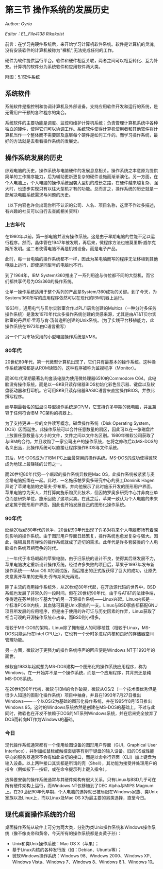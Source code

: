 # 第三节 操作系统的发展历史

*Author: Gyria*

*Editor：EL_File4138 Rikakoist*

前言：在学习完硬件系统后，来开始学习计算机软件系统。软件是计算机的灵魂。没有安装软件的计算机被称为"裸机",无法完成任何的工作。

硬件为软件提供运行平台。软件和硬件相互关联，两者之间可以相互转化、互为补充。计算机的软件分为系统软件和应用软件两大类。

附图：5.1软件系统

## 系统软件

系统软件是指控制和协调计算机及外部设备，支持应用软件开发和运行的系统，是无需用户干预的各种程序的集合。

系统软件的主要功能是调度、监控和维护计算机系统；负责管理计算机系统中各种独立的硬件，使得它们可以协调工作。系统软件使得计算机使用者和其他软件将计算机当作一个整体而不需要顾及底层每个硬件是如何工作的。而学习操作系统，最好的方法就是去看看操作系统的发展史。

## 操作系统发展的历史

综观电脑的历史，操作系统与电脑硬件的发展息息相关。操作系统之本意原为提供简单的工作排序能力，后为辅助更新更复杂的硬件设施而渐渐演化。另一方面，在个人电脑上，个人电脑的操作系统因袭大型机的成长之路，在硬件越来越复杂、强大时，也逐步实现只有以往大型机才有的功能。总而言之，操作系统的历史就是一部解决电脑系统需求与问题的历史。

（以下内容也许会出现你所不认识的公司、人名、项目名称，这里不作过多描述，有兴趣的社员可以自行去查阅相关资料）

### 上古年代

在1980年以前，第一部电脑并没有操作系统。这是由于早期电脑的性能不足以运行程序。然而，晶体管在1947年被发明，再后来，微程序方法也被莫里斯·威尔克斯所发明。这二者使得电脑不再是机械设备，而是电子产品。

此时，每一台电脑的操作系统都不一样，因此为某电脑而写的程序无法移植到其他电脑上运行，即使是同型号的电脑也不行。

到了1964年，IBM System/360推出了一系列用途与价位都不同的大型机，而它们都共享代号为OS/360的操作系统。

让单一操作系统适用于整个系列的产品是System/360成功的关键。到了今天，为System/360所写的应用程序依然可以在现代的IBM机器上运行。

1963年，通用电气与贝尔实验室合作以PL/1语言创建的Multics（一种分时多任务操作系统）是激发1970年代众多操作系统创建的灵感来源，尤其是由AT&T贝尔实验室的丹尼斯·里奇与肯·汤普逊所创建的Unix系统。(为了实践平台移植能力，此操作系统在1973年由C语言重写）

另一个广为市场采用的小型电脑操作系统是VMS。


### 80年代

20世纪80年代，第一代微型计算机出现了，它们只有最基本的操作系统。这种操作系统通常都是从ROM读取的，这种程序被称为监视程序（Monitor）。

而80年代早期最著名的套装电脑为使用微处理器6510的Commodore C64。此电脑没有操作系统，而是以一8KB只读存储器BIOS初始化彩色显示器、键盘以及软盘驱动器和打印机。它可用8KB只读存储器BASIC语言来直接操作BIOS，并依此撰写程序。

而早期最著名的磁盘引导型操作系统是CP/M，它支持许多早期的微电脑，并且兼容于任何符合IBM PC架构的机器上。

为了支持更进一步的文件读写概念，磁盘操作系统（Disk Operating System，DOS）因而诞生。此操作系统可以合并任意数量的扇区，因此可以在一张磁盘片上放置任意数量与大小的文件，文件之间以文件名区别。1980年微软公司获取了与IBM的合约，并且收购了一家公司出产的操作系统，在将之修改后以MS-DOS的名义出品，此操作系统可以直接让程序操作BIOS与文件系统。

其后，MS-DOS成为了IBM PC上面最常用的操作系统。MS-DOS的成功使得微软成为地球上最赚钱的公司之一。

而20世纪80年代另一个崛起的操作系统异数是Mac OS，此操作系统被紧紧与麦金塔电脑捆绑在一起。此时，一名施乐帕罗奥多研究中心的员工Dominik Hagen拜访了苹果电脑的史蒂夫·乔布斯，并向他展示了此时施乐开发的图形用户界面。苹果电脑惊为天人，并打算向施乐购买此技术，但因帕罗奥多研究中心并非商业单位而是研究单位，施乐回绝了这项买卖。在此之后，苹果一致认为个人电脑的未来必定属于图形用户界面，因此也开始发展自己的图形化操作系统。

### 90年代

延续20世纪80年代的竞争，20世纪90年代出现了许多对将来个人电脑市场有着深刻影响的操作系统。由于图形用户界面日趋繁复，操作系统也愈发复杂与强大。因此，强韧且具有弹性的操作系统就成了迫切的需求。此年代是许多套装类的个人电脑操作系统互相竞争的时代。

上一年代于市场崛起的苹果电脑，由于旧系统的设计不良，使得其后继发展不力，苹果电脑决定重新设计操作系统。经过许多失败的项目后，苹果于1997年发布新操作系统——Mac OS X的测试版，而后推出的正式版获得了巨大的成功，让原先失意离开苹果的史蒂夫·乔布斯风光再现。

除了主流的商用操作系统外，从20世纪80年代起，在开放源代码的世界中，BSD系统也发展了非常久的一段时间。但在20世纪90年代，由于与AT&T的法律争端，使得远在芬兰赫尔辛基大学的另一开源操作系统——Linux兴起。Linux内核是一个标准POSIX内核，其血脉可算是Unix家族的一支。Linux与BSD家族都搭配GNU项目所发展的应用程序，但是由于使用的许可证与历史因素的作弄，Linux获取了相当可观的开源操作系统市占率，而BSD则小得多。

相较于MS-DOS的架构，Linux除了拥有傲人的可移植性（相较于Linux，MS-DOS只能运行在Intel CPU上），它也有一个分时多进程内核和良好的存储器空间管理功能。

另一方面，微软对于更强力的操作系统呼声的回应便是Windows NT于1993年的面世。

微软自1983年起就想为MS-DOS建构一个图形化的操作系统应用程序，称为Windows。在一开始并不是一个操作系统，而是一个应用程序，其背景还是纯MS-DOS系统。

在20世纪90年代初，微软与IBM的合作破裂，微软从OS/2（一个技术很优秀但是很少人知道的图形化操作系统）项目中抽身，并且在1993年7月27日推出Windows——一个以OS/2为基础的图形化操作系统，并在1995年8月15日推出Windows 95。这时的Windows系统依然是创建在MS-DOS的基础上，不过与此同时，微软也在开发不依赖于DOS的NT系列Windows系统，并在后来完全放弃了DOS而转向NT作为Windows的基础。

### 今日

现代操作系统通常都有一个使用绘图设备的图形用户界面（GUI，Graphical User Interface），并附加如鼠标或触控面版等有别于键盘的输入设备。旧的OS或性能导向的服务器通常不会有如此亲切的接口，而是以命令行界面（CLI）加上键盘为输入设备。以上两种接口其实都是所谓的壳（Shell），其功能为接受并处理用户的指令（例如按下一按钮，或在命令提示列上键入指令）。

选择要安装的操作系统通常与其硬件架构有很大关系，只有Linux与BSD几乎可在所有硬件架构上运行，而Windows NT仅移植到了DEC Alpha与MIPS Magnum上。在20世纪90年代早期，个人电脑的选择就已被局限在Windows家族、类Unix家族以及Linux上，而以Linux及Mac OS X为最主要的另类选择，直至今日。

## 现代桌面操作系统的介绍

桌面操作系统从软件上可分为两大类，分别为类Unix操作系统和Windows操作系统（像不像炎帝和黄帝，今天所有的操作系统都是炎黄子孙）：

- Unix和类Unix操作系统：Mac OS X（苹果）；
- 基于Linux内核的各种发行版（如：Debian、Ubuntu等）；
- 微软Windows操作系统：Windows 98、Windows 2000、Windows XP、Windows Vista、Windows 7、Windows 8、Windows 8.1、Windows 10。